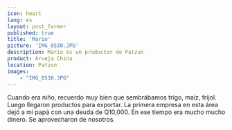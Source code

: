 ```yaml
---
icon: heart
lang: es
layout: post_farmer
published: true
title: 'Mario'
picture: 'IMG_0530.JPG'
description: Mario es un productor de Patzun
product: Arveja China
location: Patzun
images:
    - "IMG_0530.JPG"
---
```

Cuando era niño, recuerdo muy bien que sembrábamos trigo, maiz, frijol. Luego llegaron productos para exportar. La primera empresa en esta área dejó a mi papá con una deuda de Q10,000. En ese tiempo era mucho mucho dinero. Se aprovecharon de nosotros.
